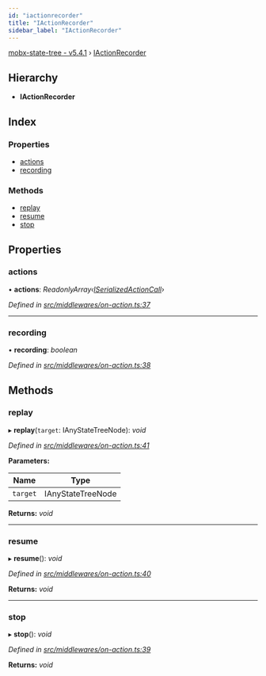 ```yaml
---
id: "iactionrecorder"
title: "IActionRecorder"
sidebar_label: "IActionRecorder"
---
```


[mobx-state-tree - v5.4.1](../index.md) › [IActionRecorder](iactionrecorder.md)

## Hierarchy

* **IActionRecorder**

## Index

### Properties

* [actions](iactionrecorder.md#actions)
* [recording](iactionrecorder.md#recording)

### Methods

* [replay](iactionrecorder.md#replay)
* [resume](iactionrecorder.md#resume)
* [stop](iactionrecorder.md#stop)

## Properties

###  actions

• **actions**: *ReadonlyArray‹[ISerializedActionCall](iserializedactioncall.md)›*

*Defined in [src/middlewares/on-action.ts:37](https://github.com/mobxjs/mobx-state-tree/blob/6c83a998/src/middlewares/on-action.ts#L37)*

___

###  recording

• **recording**: *boolean*

*Defined in [src/middlewares/on-action.ts:38](https://github.com/mobxjs/mobx-state-tree/blob/6c83a998/src/middlewares/on-action.ts#L38)*

## Methods

###  replay

▸ **replay**(`target`: IAnyStateTreeNode): *void*

*Defined in [src/middlewares/on-action.ts:41](https://github.com/mobxjs/mobx-state-tree/blob/6c83a998/src/middlewares/on-action.ts#L41)*

**Parameters:**

Name | Type |
------ | ------ |
`target` | IAnyStateTreeNode |

**Returns:** *void*

___

###  resume

▸ **resume**(): *void*

*Defined in [src/middlewares/on-action.ts:40](https://github.com/mobxjs/mobx-state-tree/blob/6c83a998/src/middlewares/on-action.ts#L40)*

**Returns:** *void*

___

###  stop

▸ **stop**(): *void*

*Defined in [src/middlewares/on-action.ts:39](https://github.com/mobxjs/mobx-state-tree/blob/6c83a998/src/middlewares/on-action.ts#L39)*

**Returns:** *void*
